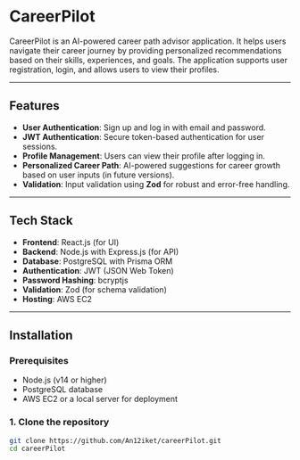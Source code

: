 # CareerPilot

CareerPilot is an AI-powered career path advisor application. It helps users navigate their career journey by providing personalized recommendations based on their skills, experiences, and goals. The application supports user registration, login, and allows users to view their profiles.

---

## Features
- **User Authentication**: Sign up and log in with email and password.
- **JWT Authentication**: Secure token-based authentication for user sessions.
- **Profile Management**: Users can view their profile after logging in.
- **Personalized Career Path**: AI-powered suggestions for career growth based on user inputs (in future versions).
- **Validation**: Input validation using **Zod** for robust and error-free handling.

---

## Tech Stack
- **Frontend**: React.js (for UI)
- **Backend**: Node.js with Express.js (for API)
- **Database**: PostgreSQL with Prisma ORM
- **Authentication**: JWT (JSON Web Token)
- **Password Hashing**: bcryptjs
- **Validation**: Zod (for schema validation)
- **Hosting**: AWS EC2

---

## Installation

### Prerequisites
- Node.js (v14 or higher)
- PostgreSQL database
- AWS EC2 or a local server for deployment

### 1. Clone the repository
```bash
git clone https://github.com/An12iket/careerPilot.git
cd careerPilot